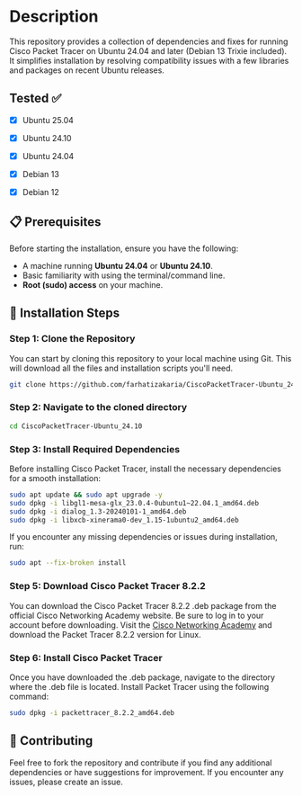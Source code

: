 # Description

This repository provides a collection of dependencies and fixes for running Cisco Packet Tracer on Ubuntu 24.04 and later (Debian 13 Trixie included). It simplifies installation by resolving compatibility issues with a few libraries and packages on recent Ubuntu releases.




## Tested ✅
- [x] Ubuntu 25.04
- [x] Ubuntu 24.10
- [x] Ubuntu 24.04
- [x] Debian 13
- [x] Debian 12




## 📋 Prerequisites

Before starting the installation, ensure you have the following:

- A machine running **Ubuntu 24.04** or **Ubuntu 24.10**.
- Basic familiarity with using the terminal/command line.
- **Root (sudo) access** on your machine.



## 🚀 Installation Steps

### Step 1: Clone the Repository

You can start by cloning this repository to your local machine using Git. This will download all the files and installation scripts you'll need.

```bash
git clone https://github.com/farhatizakaria/CiscoPacketTracer-Ubuntu_24.10.git
```

### Step 2: Navigate to the cloned directory
```bash
cd CiscoPacketTracer-Ubuntu_24.10
```
### Step 3: Install Required Dependencies
Before installing Cisco Packet Tracer, install the necessary dependencies for a smooth installation:
```bash
sudo apt update && sudo apt upgrade -y
sudo dpkg -i libgl1-mesa-glx_23.0.4-0ubuntu1~22.04.1_amd64.deb
sudo dpkg -i dialog_1.3-20240101-1_amd64.deb
sudo dpkg -i libxcb-xinerama0-dev_1.15-1ubuntu2_amd64.deb
```
If you encounter any missing dependencies or issues during installation, run:
```bash
sudo apt --fix-broken install
```
### Step 5: Download Cisco Packet Tracer 8.2.2
You can download the Cisco Packet Tracer 8.2.2 .deb package from the official Cisco Networking Academy website. Be sure to log in to your account before downloading.
Visit the [Cisco Networking Academy](https://www.netacad.com/) and download the Packet Tracer 8.2.2 version for Linux.
### Step 6: Install Cisco Packet Tracer
Once you have downloaded the .deb package, navigate to the directory where the .deb file is located. Install Packet Tracer using the following command:
```bash
sudo dpkg -i packettracer_8.2.2_amd64.deb
```

## 🌟 Contributing
Feel free to fork the repository and contribute if you find any additional dependencies or have suggestions for improvement. If you encounter any issues, please create an issue.
